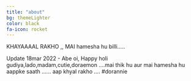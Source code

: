 ```yaml
---
title: "about"
bg: themeLighter
color: black
fa-icon: rocket
---
```


KHAYAAAAL RAKHO ,, MAI hamesha hu billi.....

Update 18mar 2022 - Abe oi, Happy holi gudiya,lado,madam,cutie,doraemon ....mai thik hu aur mai hamesha hu aappke saath ...... aap khyal rakho .... #dorannie